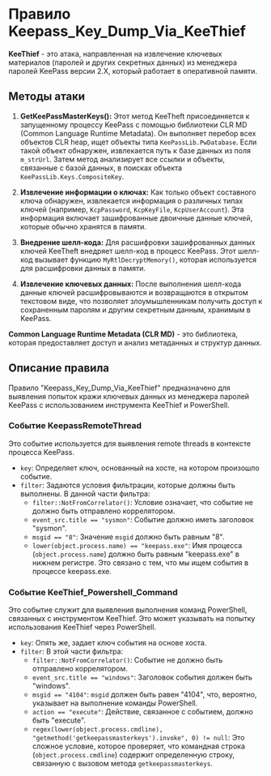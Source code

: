 # Правило Keepass_Key_Dump_Via_KeeThief

**KeeThief** - это атака, направленная на извлечение ключевых материалов (паролей и других секретных данных) из менеджера паролей KeePass версии 2.X, который работает в оперативной памяти.

## Методы атаки

1. **GetKeePassMasterKeys():** Этот метод KeeTheft присоединяется к запущенному процессу KeePass с помощью библиотеки CLR MD (Common Language Runtime Metadata). Он выполняет перебор всех объектов CLR heap, ищет объекты типа `KeePassLib.PwDatabase`. Если такой объект обнаружен, извлекается путь к базе данных из поля `m_strUrl`. Затем метод анализирует все ссылки и объекты, связанные с базой данных, в поисках объекта `KeePassLib.Keys.CompositeKey`.

2. **Извлечение информации о ключах:** Как только объект составного ключа обнаружен, извлекается информация о различных типах ключей (например, `KcpPassword`, `KcpKeyFile`, `KcpUserAccount`). Эта информация включает зашифрованные двоичные данные ключей, которые обычно хранятся в памяти.

3. **Внедрение шелл-кода:** Для расшифровки зашифрованных данных ключей KeeTheft внедряет шелл-код в процесс KeePass. Этот шелл-код вызывает функцию `MyRtlDecryptMemory()`, которая используется для расшифровки данных в памяти.

4. **Извлечение ключевых данных:** После выполнения шелл-кода данные ключей расшифровываются и возвращаются в открытом текстовом виде, что позволяет злоумышленникам получить доступ к сохраненным паролям и другим секретным данным, хранимым в KeePass.

**Common Language Runtime Metadata (CLR MD)** - это библиотека, которая предоставляет доступ и анализ метаданных и структур данных.

## Описание правила

Правило "Keepass_Key_Dump_Via_KeeThief" предназначено для выявления попыток кражи ключевых данных из менеджера паролей KeePass с использованием инструмента KeeThief и PowerShell.

### Событие KeepassRemoteThread

Это событие используется для выявления remote threads в контексте процесса KeePass.

- `key`: Определяет ключ, основанный на хосте, на котором произошло событие.
- `filter`: Задаются условия фильтрации, которые должны быть выполнены. В данной части фильтра:
  - `filter::NotFromCorrelator()`: Условие означает, что событие не должно быть отправлено коррелятором.
  - `event_src.title == "sysmon"`: Событие должно иметь заголовок "sysmon".
  - `msgid == "8"`: Значение `msgid` должно быть равным "8".
  - `lower(object.process.name) == "keepass.exe"`: Имя процесса (`object.process.name`) должно быть равным "keepass.exe" в нижнем регистре. Это связано с тем, что мы ищем события в процессе keepass.exe.

### Событие KeeThief_Powershell_Command

Это событие служит для выявления выполнения команд PowerShell, связанных с инструментом KeeThief. Это может указывать на попытку использования KeeThief через PowerShell.

- `key`: Опять же, задает ключ события на основе хоста.
- `filter`: В этой части фильтра:
  - `filter::NotFromCorrelator()`: Событие не должно быть отправлено коррелятором.
  - `event_src.title == "windows"`: Заголовок события должен быть "windows".
  - `msgid == "4104"`: `msgid` должен быть равен "4104", что, вероятно, указывает на выполнение команды PowerShell.
  - `action == "execute"`: Действие, связанное с событием, должно быть "execute".
  - `regex(lower(object.process.cmdline), "getmethod('getkeepassmasterkeys').invoke", 0) != null`: Это сложное условие, которое проверяет, что командная строка (`object.process.cmdline`) содержит определенную строку, связанную с вызовом метода `getkeepassmasterkeys`.
